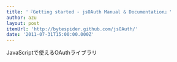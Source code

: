 ```yaml
---
title: '『Getting started - jsOAuth Manual & Documentation』'
author: azu
layout: post
itemUrl: 'http://bytespider.github.com/jsOAuth/'
date: '2011-07-31T15:00:00.000Z'
---
```

JavaScriptで使えるOAuthライブラリ
